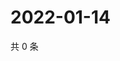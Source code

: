 # 2022-01-14

共 0 条

<!-- BEGIN WEIBO -->
<!-- 最后更新时间 Fri Jan 14 2022 16:19:26 GMT+0800 (China Standard Time) -->

<!-- END WEIBO -->
